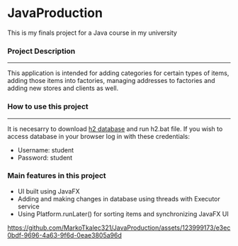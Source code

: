 # JavaProduction
This is my finals project for a Java course in my university
### Project Description
----
This application is intended for adding categories for certain types of items, adding those items into factories, managing addresses to factories and adding new stores and clients as well.
### How to use this project
----
It is necesarry to download [h2 database](http://www.h2database.com/html/download.html) and run h2.bat file. If you wish to access database in your browser log in with these credentials: 
- Username: student
- Password: student

### Main features in this project
- UI built using JavaFX
- Adding and making changes in database using threads with Executor service
- Using Platform.runLater() for sorting items and synchronizing JavaFX UI

https://github.com/MarkoTkalec321/JavaProduction/assets/123999173/e3ec0bdf-9696-4a63-9f6d-0eae3805a96d

